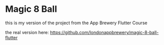 # Magic 8 Ball
this is my version of the project from the App Brewery Flutter Course

the real version here: https://github.com/londonappbrewery/magic-8-ball-flutter